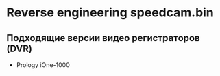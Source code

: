 # Reverse engineering speedcam.bin

## Подходящие версии видео регистраторов (DVR)
- Prology iOne-1000

